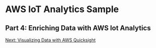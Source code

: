 # AWS IoT Analytics Sample

## Part 4: Enriching Data with AWS Iot Analytics



[Next: Visualizing Data with AWS Quicksight](5_quicksight.md)
